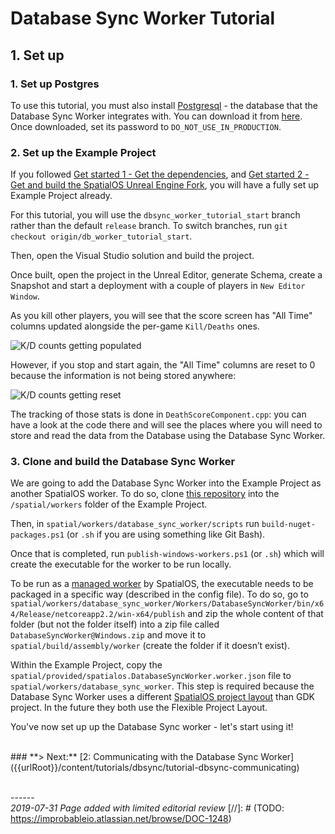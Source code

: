 # Database Sync Worker Tutorial

## 1. Set up

### 1. Set up Postgres

To use this tutorial, you must also install [Postgresql](https://www.postgresql.org/) - the database that the Database Sync Worker integrates with. You can download it from [here](https://postgresql.org/download/windows). Once downloaded, set its password to `DO_NOT_USE_IN_PRODUCTION`.

### 2. Set up the Example Project

If you followed [Get started 1 - Get the dependencies]({{urlRoot}}/content/get-started/dependencies), and [Get started 2 - Get and build the SpatialOS Unreal Engine Fork]({{urlRoot}}/content/get-started/build-unreal-fork), you will have a fully set up Example Project already. 

For this tutorial, you will use the `dbsync_worker_tutorial_start` branch rather than the default `release` branch. To switch branches, run `git checkout origin/db_worker_tutorial_start`.

Then, open the Visual Studio solution and build the project.

Once built, open the project in the Unreal Editor, generate Schema, create a Snapshot and start a deployment with a couple of players in `New Editor Window`.

As you kill other players, you will see that the score screen has "All Time" columns updated alongside the per-game `Kill/Deaths` ones. 

![K/D counts getting populated]({{assetRoot}}assets/dbsync/kd-counts-2-0.png)

However, if you stop and start again, the "All Time" columns are reset to 0 because the information is not being stored anywhere:

![K/D counts getting reset]({{assetRoot}}assets/dbsync/kd-counts-0-0.png)

The tracking of those stats is done in `DeathScoreComponent.cpp`: you can have a look at the code there and will see the places where you will need to store and read the data from the Database using the Database Sync Worker.

### 3. Clone and build the Database Sync Worker

We are going to add the Database Sync Worker into the Example Project as another SpatialOS worker. To do so, clone [this repository](https://github.com/spatialos/database_sync_worker) into the `/spatial/workers` folder of the Example Project.

Then, in `spatial/workers/database_sync_worker/scripts` run `build-nuget-packages.ps1` (or `.sh` if you are using something like Git Bash).

Once that is completed, run `publish-windows-workers.ps1` (or `.sh`) which will create the executable for the worker to be run locally.

To be run as a [managed worker](https://docs.improbable.io/reference/latest/shared/design/design-workers#managed-workers) by SpatialOS, the executable needs to be packaged in a specific way (described in the config file). To do so, go to `spatial/workers/database_sync_worker/Workers/DatabaseSyncWorker/bin/x64/Release/netcoreapp2.2/win-x64/publish` and zip the whole content of that folder (but not the folder itself) into a zip file called `DatabaseSyncWorker@Windows.zip` and move it to `spatial/build/assembly/worker` (create the folder if it doesn’t exist).

Within the Example Project, copy the `spatial/provided/spatialos.DatabaseSyncWorker.worker.json` file to `spatial/workers/database_sync_worker`. This step is required because the Database Sync Worker uses a different [SpatialOS project layout](https://docs.improbable.io/reference/layout/shared/project-layout/files-and-directories) than GDK project. In the future they both use the Flexible Project Layout. 

You've now set up up the Database Sync worker - let's start using it!

</br>
### **> Next:** [2: Communicating with the Database Sync Worker]({{urlRoot}}/content/tutorials/dbsync/tutorial-dbsync-communicating)
</br>

<br/>------<br/>
_2019-07-31 Page added with limited editorial review_
[//]: # (TODO: https://improbableio.atlassian.net/browse/DOC-1248)

